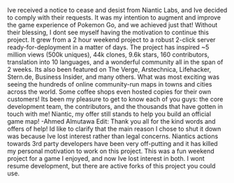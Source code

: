Ive received a notice to cease and desist from Niantic Labs, and Ive decided to comply with their requests. It was my intention to augment and improve the game experience of Pokemon Go, and we achieved just that! Without their blessing, I dont see myself having the motivation to continue this project. It grew from a 2 hour weekend project to a robust 2-click server ready-for-deployment in a matter of days. The project has inspired \~5 million views (500k uniques), 44k clones, 9.6k stars, 160 contributors, translation into 10 languages, and a wonderful community all in the span of 2 weeks. Its also been featured on The Verge, Arstechnica, Lifehacker, Stern.de, Business Insider, and many others. What was most exciting was seeing the hundreds of online community-run maps in towns and cities across the world. Some coffee shops even hosted copies for their own customers! Its been my pleasure to get to know each of you guys: the core development team, the contributors, and the thousands that have gotten in touch with me! Niantic, my offer still stands to help you build an official game map! -Ahmed Almutawa Edit: Thank you all for the kind words and offers of help! Id like to clarify that the main reason I chose to shut it down was because Ive lost interest rather than legal concerns. Niantics actions towards 3rd party developers have been very off-putting and it has killed my personal motivation to work on this project. This was a fun weekend project for a game I enjoyed, and now Ive lost interest in both. I wont resume development, but there are active forks of this project you could use.